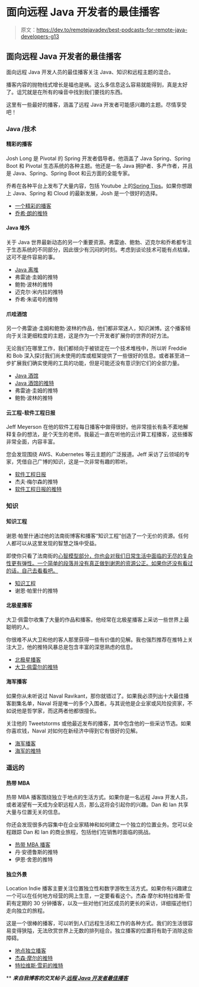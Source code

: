 # 面向远程 Java 开发者的最佳播客

> 原文：<https://dev.to/remotejavadev/best-podcasts-for-remote-java-developers-g13>

## 面向远程 Java 开发者的最佳播客

面向远程 Java 开发人员的最佳播客关注 Java、知识和远程主题的混合。

播客内容的抛物线式增长是福也是祸。这么多信息这么容易就能得到，真是太好了。诅咒就是在所有的噪音中找到我们要找的东西。

这里有一些最好的播客，涵盖了远程 Java 开发者可能感兴趣的主题。尽情享受吧！

### Java /技术

#### 精彩的播客

Josh Long 是 Pivotal 的 Spring 开发者倡导者。他涵盖了 Java Spring、Spring Boot 和 Pivotal 生态系统的各种主题。他还是一名 Java 拥护者、多产作者，并且是 Java、Spring、Spring Boot 和云方面的全能专家。

乔希在各种平台上发布了大量内容，包括 Youtube 上的[Spring Tips](https://www.youtube.com/user/SpringSourceDev/videos)。如果你想跟上 Java、Spring 和 Cloud 的最新发展，Josh 是一个很好的选择。

*   [一个精彩的播客](https://podcasts.apple.com/us/podcast/a-bootiful-podcast/id1438691771)
*   [乔希·朗的推特](https://twitter.com/starbuxman)

#### Java 堆外

关于 Java 世界最新动态的另一个重要资源。弗雷迪、鲍勃、迈克尔和乔希都专注于生态系统的不同部分，因此很少有沉闷的时刻。考虑到谈论技术可能有点枯燥，这可不是件容易的事。

*   [Java 离堆](http://www.javaoffheap.com/)
*   弗雷迪·圭姆的推特
*   鲍勃·波林的推特
*   迈克尔·米内拉的推特
*   乔希·朱诺号的推特

#### 爪哇酒馆

另一个弗雷迪·圭姆和鲍勃·波林的作品，他们都非常迷人，知识渊博。这个播客倾向于关注更细粒度的主题，这是作为一个开发者扩展你的世界的好方法。

无论我们在哪里工作，我们都倾向于被锁定在一个技术堆栈中，所以听 Freddie 和 Bob 深入探讨我们尚未使用的库或框架提供了一些很好的信息。或者甚至进一步扩展我们确实使用的工具的功能，但是可能还没有意识到它们的全部力量。

*   [Java 酒馆](https://www.javapubhouse.com/)
*   [Java 酒馆的推特](https://twitter.com/javapubhouse)
*   弗雷迪·圭姆的推特
*   鲍勃·波林的推特

#### 云工程-软件工程日报

Jeff Meyerson 在他的软件工程每日播客中做得很好。他非常擅长有条不紊地解释复杂的想法，是个天生的老师。我最近一直在听他的云计算工程播客，这些播客非常全面，内容丰富。

您会发现围绕 AWS、Kubernetes 等云主题的广泛报道。Jeff 采访了云领域的专家，凭借自己广博的知识，这是一次非常有趣的聆听。

*   [软件工程日报](https://softwareengineeringdaily.com/category/cloud-engineering/)
*   杰夫·梅尔森的推特
*   [软件工程日报的推特](https://twitter.com/software_daily)

### 知识

#### 知识工程

谢恩·帕里什通过他的法南街博客和播客“知识工程”创造了一个无价的资源。任何人都可以从这里发现的智慧之珠中受益。

即使你只看了法南街的[心智模型部分，你也会对我们日常生活中面临的无尽的复杂性更有弹性。一个简单的段落并没有真正做到谢恩的资源公正。如果你还没有看过的话，自己去看看吧。](https://fs.blog/mental-models/)

*   [知识工程](https://fs.blog/the-knowledge-project/)
*   谢恩·帕里什的推特

#### 北极星播客

大卫·佩雷尔收集了大量的作品和播客。他经常在北极星播客上采访一些世界上最聪明的人。

你很难不从大卫和他的客人那里获得一些有价值的见解。我也强烈推荐在推特上关注大卫，他的推特风暴总是包含丰富的深思熟虑的信息。

*   [北极星播客](https://www.perell.com/podcast)
*   [大卫·佩雷尔的推特](https://twitter.com/david_perell)

#### 海军播客

如果你从未听说过 Naval Ravikant，那你就错过了。如果我必须列出十大最佳播客剧集名单，Naval 将是唯一的多个入围者。与其说他是企业家或风险投资家，不如说他是哲学家，而这两者他都很擅长。

关注他的 Tweetstorms 或他最近发布的播客，其中包含他的一些采访节选。如果你喜欢钱，Naval 对如何在新经济中得到它有很好的见解。

*   [海军播客](https://podcasts.apple.com/us/podcast/naval/id1454097755)
*   [海军的推特](https://twitter.com/naval)

### 遥远的

#### 热带 MBA

热带 MBA 播客围绕独立于地点的生活方式。如果你是一名远程 Java 开发人员，或者渴望有一天成为全职远程人员，那么这将会引起你的兴趣。Dan 和 Ian 共享大量与位置无关的信息。

你还会发现很多内容集中在企业家精神和如何建立一个独立的位置业务。您可以全程跟踪 Dan 和 Ian 的商业旅程，包括他们在销售时面临的挑战。

*   [热带 MBA 播客](https://www.tropicalmba.com/podcasts/)
*   丹·安德鲁斯的推特
*   伊恩·舍恩的推特

#### 独立外景

Location Indie 播客主要关注位置独立性和数字游牧生活方式。如果你有兴趣建立一个可以在任何地方经营的网上生意，一定要看看这个。杰森·摩尔和特拉维斯·雪莉有定期的 30 分钟播客，以及一些对他们社区成员的更长的采访，详细描述他们走向独立的旅程。

这是一个很棒的播客，可以听到人们远程生活和工作的各种方式。我们的生活很容易变得狭隘，无法欣赏世界上无数的排列组合。独立播客的位置将有助于消除这些障碍。

*   [地点独立播客](https://locationindie.com/)
*   [杰森·摩尔的推特](https://twitter.com/zerototravel)
*   [特拉维斯·雪莉的推特](https://twitter.com/PackofPeanuts)

** ***来自我博客的交叉帖子:[远程 Java 开发者最佳播客](https://remotejavadev.com/best-podcasts-for-remote-java-developers/)***